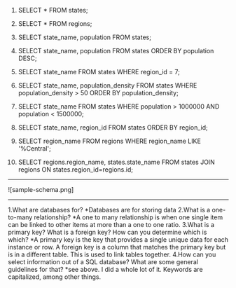 
1. SELECT * FROM states;

2. SELECT * FROM regions;

3. SELECT state_name, population FROM states;

4. SELECT state_name, population FROM states ORDER BY population DESC;

5. SELECT state_name FROM states WHERE region_id = 7;

6. SELECT  state_name, population_density FROM states WHERE population_density > 50 ORDER BY population_density;

7. SELECT state_name FROM states WHERE population > 1000000 AND population < 1500000;

8. SELECT state_name, region_id FROM states ORDER BY region_id;

9. SELECT region_name FROM regions WHERE region_name LIKE '%Central';

10. SELECT regions.region_name, states.state_name FROM states JOIN regions ON states.region_id=regions.id;

---

![sample-schema.png]

---

1.What are databases for?
  *Databases are for storing data
2.What is a one-to-many relationship?
  *A one to many relationship is when one single item can be linked to other items at more than a one to one ratio.
3.What is a primary key? What is a foreign key? How can you determine which is which?
  *A primary key is the key that provides a single unique data for each instance or row. A foreign key is a column that matches the primary key but is in a different table. This is used to link tables together.
4.How can you select information out of a SQL database? What are some general guidelines for that?
  *see above. I did a whole lot of it. Keywords are capitalized, among other things.